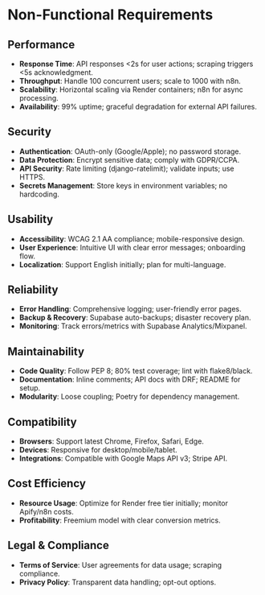 # Non-Functional Requirements

## Performance
- **Response Time**: API responses <2s for user actions; scraping triggers <5s acknowledgment.
- **Throughput**: Handle 100 concurrent users; scale to 1000 with n8n.
- **Scalability**: Horizontal scaling via Render containers; n8n for async processing.
- **Availability**: 99% uptime; graceful degradation for external API failures.

## Security
- **Authentication**: OAuth-only (Google/Apple); no password storage.
- **Data Protection**: Encrypt sensitive data; comply with GDPR/CCPA.
- **API Security**: Rate limiting (django-ratelimit); validate inputs; use HTTPS.
- **Secrets Management**: Store keys in environment variables; no hardcoding.

## Usability
- **Accessibility**: WCAG 2.1 AA compliance; mobile-responsive design.
- **User Experience**: Intuitive UI with clear error messages; onboarding flow.
- **Localization**: Support English initially; plan for multi-language.

## Reliability
- **Error Handling**: Comprehensive logging; user-friendly error pages.
- **Backup & Recovery**: Supabase auto-backups; disaster recovery plan.
- **Monitoring**: Track errors/metrics with Supabase Analytics/Mixpanel.

## Maintainability
- **Code Quality**: Follow PEP 8; 80% test coverage; lint with flake8/black.
- **Documentation**: Inline comments; API docs with DRF; README for setup.
- **Modularity**: Loose coupling; Poetry for dependency management.

## Compatibility
- **Browsers**: Support latest Chrome, Firefox, Safari, Edge.
- **Devices**: Responsive for desktop/mobile/tablet.
- **Integrations**: Compatible with Google Maps API v3; Stripe API.

## Cost Efficiency
- **Resource Usage**: Optimize for Render free tier initially; monitor Apify/n8n costs.
- **Profitability**: Freemium model with clear conversion metrics.

## Legal & Compliance
- **Terms of Service**: User agreements for data usage; scraping compliance.
- **Privacy Policy**: Transparent data handling; opt-out options.